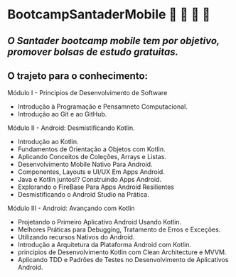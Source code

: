 # BootcampSantaderMobile  📱 📱 📱 📱

## *O Santader bootcamp mobile tem por objetivo, promover bolsas de estudo gratuitas.*

## O trajeto para o conhecimento:

Módulo I - Principios de Desenvolvimento de Software
  * Introdução à Programação e Pensamneto Computacional.
  * Introdução ao Git e ao GitHub.
  
Módulo II - Android: Desmistificando Kotlin.
  * Introdução ao Kotlin.
  * Fundamentos de Orientação a Objetos com Kotlin.
  * Aplicando Conceitos de Coleções, Arrays e Listas.
  * Desenvolvimento Mobile Nativo Para Android.
  * Componentes, Layouts e UI/UX Em Apps Android.
  * Java e Kotlin juntos!? Construindo Apps Android.
  * Explorando o FireBase Para Apps Android Resilientes
  * Desmistificando o Android Studio na Prática.
  
Módulo III - Android: Avançando com Kotlin
  * Projetando o Primeiro Aplicativo Android Usando Kotlin.
  * Melhores Práticas para Debugging, Tratamento de Erros e Exceções.
  * Utilizando recursos Nativos do Android.
  * Introdução a Arquitetura da Plataforma Android com Kotlin.
  * principios de Desenvolvimento Kotlin com Clean Architecture e MVVM.
  * Aplicando TDD e Padrões de Testes no Desenvolvimento de Aplicativos Android.



